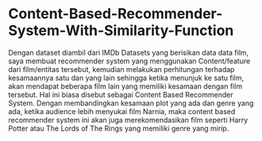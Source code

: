 # Content-Based-Recommender-System-With-Similarity-Function
Dengan dataset diambil dari IMDb Datasets yang berisikan data data film, saya membuat recommender system yang menggunakan Content/feature dari film/entitas tersebut, kemudian melakukan perhitungan terhadap kesamaannya satu dan yang lain sehingga ketika menunjuk ke satu film, akan mendapat beberapa film lain yang memiliki kesamaan dengan film tersebut. Hal ini biasa disebut sebagai Content Based Recommender System. Dengan membandingkan kesamaan plot yang ada dan genre yang ada, ketika audience lebih menyukai film Narnia, maka content based recommender system ini akan juga merekomendasikan film seperti Harry Potter atau The Lords of The Rings yang memiliki genre yang mirip.

